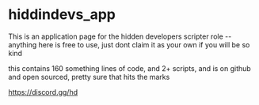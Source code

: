 # hiddindevs_app

This is an application page for the hidden developers scripter role
-- anything here is free to use, just dont claim it as your own if you will be so kind

this contains 160 something lines of code, and 2+ scripts, and is on github and open sourced, pretty sure that hits the marks

https://discord.gg/hd
